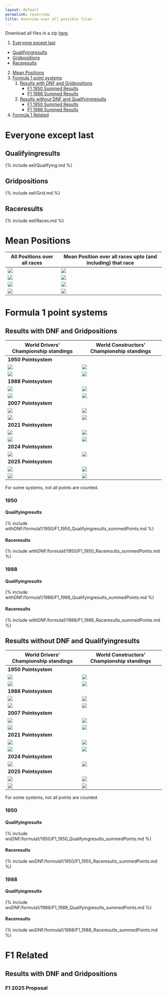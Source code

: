 ```yaml
---
layout: default
permalink: /overview
title: Overview over all possible files
---
```


Download all files in a zip [here](/F1_2025_Different_Point_Systems/docs/assets/all_files.zip).

1. [Everyone except last](/F1_2025_Different_Point_Systems/overview/#EEL)
  - [Qualifyingresults](/F1_2025_Different_Point_Systems/overview/#EELQ)
  - [Gridpositions](/F1_2025_Different_Point_Systems/overview/#EELG)
  - [Raceresults](/F1_2025_Different_Point_Systems/overview/#EELR)
2. [Mean Positions](/F1_2025_Different_Point_Systems/overview/#Mean)
3. [Formula 1 point systems](/F1_2025_Different_Point_Systems/overview/#F1)
    1. [Results with DNF and Gridpositions](/F1_2025_Different_Point_Systems/overview/#F1withDNF)
        + [F1 1950 Summed Results](/F1_2025_Different_Point_Systems/overview/#F1withDNF50)
        + [F1 1988 Summed Results](/F1_2025_Different_Point_Systems/overview/#F1withDNF88)
    2. [Results without DNF and Qualifyingresults](/F1_2025_Different_Point_Systems/overview/#F1woDNF)
        + [F1 1950 Summed Results](/F1_2025_Different_Point_Systems/overview/#F1woDNF50)
        + [F1 1988 Summed Results](/F1_2025_Different_Point_Systems/overview/#F1woDNF88)
4. [Formula 1 Related](/F1_2025_Different_Point_Systems/overview/#F!RELATED)


# <a id="EEL"></a>Everyone except last

## <a id="EELQ"></a>Qualifyingresults

{% include eel/Qualifying.md %}

## <a id="EELG"></a>Gridpositions

{% include eel/Grid.md %}

## <a id="EELR"></a>Raceresults

{% include eel/Races.md %}

# <a id="Mean"></a>Mean Positions

| All Positions over all races | Mean Position over all races upto (and including) that race |
| - | - |
| ![](/F1_2025_Different_Point_Systems/docs/assets/mean/qualifying/positions_2D.png) | ![](/F1_2025_Different_Point_Systems/docs/assets/mean/qualifying/mean.png) |
| ![](/F1_2025_Different_Point_Systems/docs/assets/mean/grid/positions_2D.png) | ![](/F1_2025_Different_Point_Systems/docs/assets/mean/grid/mean.png) |
| ![](/F1_2025_Different_Point_Systems/docs/assets/mean/raceresults_without_DNF/positions_2D.png) | ![](/F1_2025_Different_Point_Systems/docs/assets/mean/raceresults_without_DNF/mean.png) |
| ![](/F1_2025_Different_Point_Systems/docs/assets/mean/raceresults_with_DNF/positions_2D.png) | ![](/F1_2025_Different_Point_Systems/docs/assets/mean/raceresults_with_DNF/mean.png) |

# <a id="F1"></a>Formula 1 point systems

## <a id="F1withDNF"></a>Results with DNF and Gridpositions

| World Drivers' Championship standings | World Constructors' Championship standings |
| - | - |
| **1950 Pointsystem** | |
| ![](/F1_2025_Different_Point_Systems/docs/assets/withDNF/formula1/1950/F1_1950_Qualifyingresults.png) | ![](/F1_2025_Different_Point_Systems/docs/assets/withDNF/formula1/1950/constructors_F1_1950_Qualifyingresults.png) |
| ![](/F1_2025_Different_Point_Systems/docs/assets/withDNF/formula1/1950/F1_1950_Raceresults.png) | ![](/F1_2025_Different_Point_Systems/docs/assets/withDNF/formula1/1950/constructors_F1_1950_Raceresults.png) |
| **1988 Pointsystem** | |
| ![](/F1_2025_Different_Point_Systems/docs/assets/withDNF/formula1/1988/F1_1988_Qualifyingresults.png) | ![](/F1_2025_Different_Point_Systems/docs/assets/withDNF/formula1/1988/constructors_F1_1988_Qualifyingresults.png) |
| ![](/F1_2025_Different_Point_Systems/docs/assets/withDNF/formula1/1988/F1_1988_Raceresults.png) | ![](/F1_2025_Different_Point_Systems/docs/assets/withDNF/formula1/1988/constructors_F1_1988_Raceresults.png) |
| **2007 Pointsystem** | |
| ![](/F1_2025_Different_Point_Systems/docs/assets/withDNF/formula1/2007/F1_2007_Qualifyingresults.png) | ![](/F1_2025_Different_Point_Systems/docs/assets/withDNF/formula1/2007/constructors_F1_2007_Qualifyingresults.png) |
| ![](/F1_2025_Different_Point_Systems/docs/assets/withDNF/formula1/2007/F1_2007_Raceresults.png) | ![](/F1_2025_Different_Point_Systems/docs/assets/withDNF/formula1/2007/constructors_F1_2007_Raceresults.png) |
| **2021 Pointsystem** | |
| ![](/F1_2025_Different_Point_Systems/docs/assets/withDNF/formula1/2021/F1_2021_Qualifyingresults.png) | ![](/F1_2025_Different_Point_Systems/docs/assets/withDNF/formula1/2021/constructors_F1_2021_Qualifyingresults.png) |
| ![](/F1_2025_Different_Point_Systems/docs/assets/withDNF/formula1/2021/F1_2021_Raceresults.png) | ![](/F1_2025_Different_Point_Systems/docs/assets/withDNF/formula1/2021/constructors_F1_2021_Raceresults.png) |
| **2024 Pointsystem** | |
| ![](/F1_2025_Different_Point_Systems/docs/assets/withDNF/formula1/2024/F1_2024_Raceresults.png) | ![](/F1_2025_Different_Point_Systems/docs/assets/withDNF/formula1/2024/constructors_F1_2024_Raceresults.png) |
| **2025 Pointsystem** | |
| ![](/F1_2025_Different_Point_Systems/docs/assets/withDNF/formula1/2025/F1_2025_Qualifyingresults.png) | ![](/F1_2025_Different_Point_Systems/docs/assets/withDNF/formula1/2025/constructors_F1_2025_Qualifyingresults.png) |
| ![](/F1_2025_Different_Point_Systems/docs/assets/withDNF/formula1/2025/F1_2025_Raceresults.png) | ![](/F1_2025_Different_Point_Systems/docs/assets/withDNF/formula1/2025/constructors_F1_2025_Raceresults.png) |

For some systems, not all points are counted.

### <a id="F1withDNF50"></a>1950

#### Qualifyingresults

{% include withDNF/formula1/1950/F1_1950_Qualifyingresults_summedPoints.md %}

#### Raceresults

{% include withDNF/formula1/1950/F1_1950_Raceresults_summedPoints.md %}

### <a id="F1withDNF88"></a>1988

#### Qualifyingresults

{% include withDNF/formula1/1988/F1_1988_Qualifyingresults_summedPoints.md %}

#### Raceresults

{% include withDNF/formula1/1988/F1_1988_Raceresults_summedPoints.md %}

## <a id="F1woDNF"></a>Results without DNF and Qualifyingresults

| World Drivers' Championship standings | World Constructors' Championship standings |
| - | - |
| **1950 Pointsystem** | |
| ![](/F1_2025_Different_Point_Systems/docs/assets/woDNF/formula1/1950/F1_1950_Qualifyingresults.png) | ![](/F1_2025_Different_Point_Systems/docs/assets/woDNF/formula1/1950/constructors_F1_1950_Qualifyingresults.png) |
| ![](/F1_2025_Different_Point_Systems/docs/assets/woDNF/formula1/1950/F1_1950_Raceresults.png) | ![](/F1_2025_Different_Point_Systems/docs/assets/woDNF/formula1/1950/constructors_F1_1950_Raceresults.png) |
| **1988 Pointsystem** | |
| ![](/F1_2025_Different_Point_Systems/docs/assets/woDNF/formula1/1988/F1_1988_Qualifyingresults.png) | ![](/F1_2025_Different_Point_Systems/docs/assets/woDNF/formula1/1988/constructors_F1_1988_Qualifyingresults.png) |
| ![](/F1_2025_Different_Point_Systems/docs/assets/woDNF/formula1/1988/F1_1988_Raceresults.png) | ![](/F1_2025_Different_Point_Systems/docs/assets/woDNF/formula1/1988/constructors_F1_1988_Raceresults.png) |
| **2007 Pointsystem** | |
| ![](/F1_2025_Different_Point_Systems/docs/assets/woDNF/formula1/2007/F1_2007_Qualifyingresults.png) | ![](/F1_2025_Different_Point_Systems/docs/assets/woDNF/formula1/2007/constructors_F1_2007_Qualifyingresults.png) |
| ![](/F1_2025_Different_Point_Systems/docs/assets/woDNF/formula1/2007/F1_2007_Raceresults.png) | ![](/F1_2025_Different_Point_Systems/docs/assets/woDNF/formula1/2007/constructors_F1_2007_Raceresults.png) |
| **2021 Pointsystem** | |
| ![](/F1_2025_Different_Point_Systems/docs/assets/woDNF/formula1/2021/F1_2021_Qualifyingresults.png) | ![](/F1_2025_Different_Point_Systems/docs/assets/woDNF/formula1/2021/constructors_F1_2021_Qualifyingresults.png) |
| ![](/F1_2025_Different_Point_Systems/docs/assets/woDNF/formula1/2021/F1_2021_Raceresults.png) | ![](/F1_2025_Different_Point_Systems/docs/assets/woDNF/formula1/2021/constructors_F1_2021_Raceresults.png) |
| **2024 Pointsystem** | |
| ![](/F1_2025_Different_Point_Systems/docs/assets/woDNF/formula1/2024/F1_2024_Raceresults.png) | ![](/F1_2025_Different_Point_Systems/docs/assets/woDNF/formula1/2024/constructors_F1_2024_Raceresults.png) |
| **2025 Pointsystem** | |
| ![](/F1_2025_Different_Point_Systems/docs/assets/woDNF/formula1/2025/F1_2025_Qualifyingresults.png) | ![](/F1_2025_Different_Point_Systems/docs/assets/woDNF/formula1/2025/constructors_F1_2025_Qualifyingresults.png) |
| ![](/F1_2025_Different_Point_Systems/docs/assets/woDNF/formula1/2025/F1_2025_Raceresults.png) | ![](/F1_2025_Different_Point_Systems/docs/assets/woDNF/formula1/2025/constructors_F1_2025_Raceresults.png) |

For some systems, not all points are counted.

### <a id="F1woDNF50"></a>1950

#### Qualifyingresults

{% include woDNF/formula1/1950/F1_1950_Qualifyingresults_summedPoints.md %}

#### Raceresults

{% include woDNF/formula1/1950/F1_1950_Raceresults_summedPoints.md %}

### <a id="F1woDNF88"></a>1988

#### Qualifyingresults

{% include woDNF/formula1/1988/F1_1988_Qualifyingresults_summedPoints.md %}

#### Raceresults

{% include woDNF/formula1/1988/F1_1988_Raceresults_summedPoints.md %}

# <a id="F1RELATED"></a>F1 Related

## <a id="F1RELATEDwithDNF"></a>Results with DNF and Gridpositions

### <a id="F25Proposal"></a> F1 2025 Proposal
